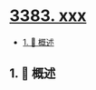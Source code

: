 # [3383. xxx](https://github.com/Tdahuyou/TNotes.leetcode/tree/main/notes/3383.%20xxx)

<!-- region:toc -->

- [1. 📝 概述](#1--概述)

<!-- endregion:toc -->

## 1. 📝 概述
